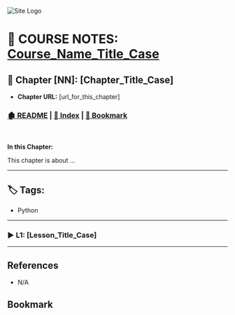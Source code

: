<!-- 🔗 Custom Stylesheet -->
<link rel="stylesheet" href="../../_css/main.css">

<!-- 🖼️ Site Logo -->
![Site Logo](/_pix/logos/logo-ehw-kb-h32.png)


<!-- 📝 Title -->
# 📒 COURSE NOTES: <span class="course-title">[Course_Name_Title_Case]([course_url])</span>

## 📂 Chapter [NN]: **[Chapter_Title_Case]**

* **Chapter URL:** [url_for_this_chapter]


<!-- 🧭 Navigation -->
### [🏚️ README](../../README.md) | [📁 Index](index.md) | [🔖 Bookmark](#bookmark)

<br>

**In this Chapter:**


<section class="ehw-doc-descr">

This chapter is about ...

</section>

---

<!-- 🏷️ RELATED TAGS -->
<section id="sec-tags">

## 🏷️ Tags:

- Python

</section>

---


<!-- Lesson Notes -->


### ▶️ L1: [Lesson_Title_Case]


<!-- END Lesson Notes -->

---


## References

- N/A

## Bookmark
